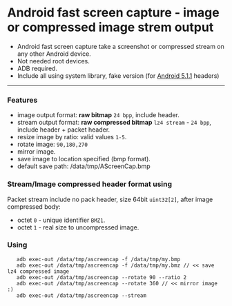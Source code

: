 # Android fast screen capture - image or compressed image strem output

- Android fast screen capture take a screenshot or compressed stream on any other Android device.  
- Not needed root devices.   
- ADB required.  
- Include all using system library, fake version (for [Android 5.1.1](https://github.com/pfalcon/android-platform-headers/tree/master/android-5.1.1_r1) headers)

----

### Features

- image output format: **raw bitmap** `24 bpp`, include header.
- stream output format: **raw compressed bitmap** `lz4 stream` - `24 bpp`, include header + packet header.
- resize image by ratio: valid values `1-5`.
- rotate image: `90,180,270`
- mirror image.
- save image to location specified (bmp format).
- default save path: /data/tmp/AScreenCap.bmp

### Stream/Image compressed header format using

Packet stream include no pack header, size 64bit  `uint32[2]`, after image compressed body:
- octet `0` - unique identifier `BMZ1`.  
- octet `1` - real size to uncompressed image.

### Using

       adb exec-out /data/tmp/ascreencap -f /data/tmp/my.bmp
       adb exec-out /data/tmp/ascreencap -f /data/tmp/my.bmz // << save lz4 compressed image
       adb exec-out /data/tmp/ascreencap --rotate 90 --ratio 2
       adb exec-out /data/tmp/ascreencap --rotate 360 // << mirror image :)
       adb exec-out /data/tmp/ascreencap --stream
       
